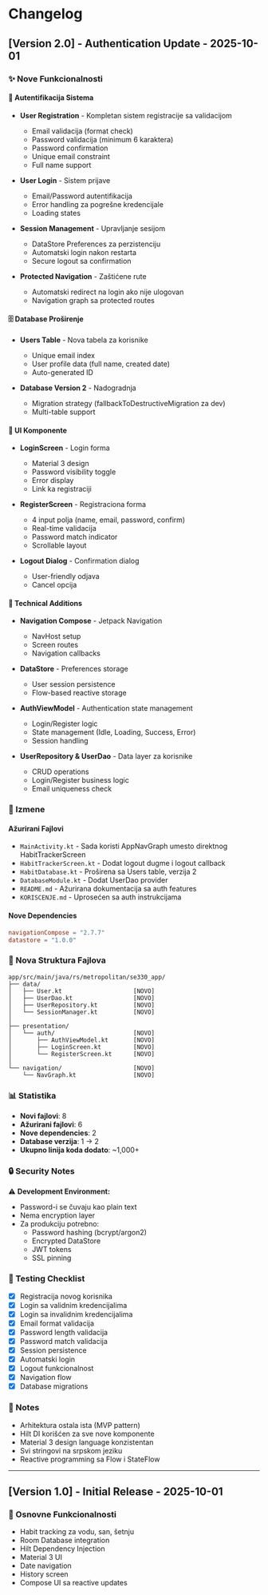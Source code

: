 # Changelog

## [Version 2.0] - Authentication Update - 2025-10-01

### ✨ Nove Funkcionalnosti

#### 🔐 Autentifikacija Sistema
- **User Registration** - Kompletan sistem registracije sa validacijom
  - Email validacija (format check)
  - Password validacija (minimum 6 karaktera)
  - Password confirmation
  - Unique email constraint
  - Full name support
  
- **User Login** - Sistem prijave
  - Email/Password autentifikacija
  - Error handling za pogrešne kredencijale
  - Loading states
  
- **Session Management** - Upravljanje sesijom
  - DataStore Preferences za perzistenciju
  - Automatski login nakon restarta
  - Secure logout sa confirmation
  
- **Protected Navigation** - Zaštićene rute
  - Automatski redirect na login ako nije ulogovan
  - Navigation graph sa protected routes

#### 🗄️ Database Proširenje
- **Users Table** - Nova tabela za korisnike
  - Unique email index
  - User profile data (full name, created date)
  - Auto-generated ID
  
- **Database Version 2** - Nadogradnja
  - Migration strategy (fallbackToDestructiveMigration za dev)
  - Multi-table support

#### 🎨 UI Komponente
- **LoginScreen** - Login forma
  - Material 3 design
  - Password visibility toggle
  - Error display
  - Link ka registraciji
  
- **RegisterScreen** - Registraciona forma
  - 4 input polja (name, email, password, confirm)
  - Real-time validacija
  - Password match indicator
  - Scrollable layout
  
- **Logout Dialog** - Confirmation dialog
  - User-friendly odjava
  - Cancel opcija

#### 🔧 Technical Additions
- **Navigation Compose** - Jetpack Navigation
  - NavHost setup
  - Screen routes
  - Navigation callbacks
  
- **DataStore** - Preferences storage
  - User session persistence
  - Flow-based reactive storage
  
- **AuthViewModel** - Authentication state management
  - Login/Register logic
  - State management (Idle, Loading, Success, Error)
  - Session handling
  
- **UserRepository & UserDao** - Data layer za korisnike
  - CRUD operations
  - Login/Register business logic
  - Email uniqueness check

### 🔄 Izmene

#### Ažurirani Fajlovi
- `MainActivity.kt` - Sada koristi AppNavGraph umesto direktnog HabitTrackerScreen
- `HabitTrackerScreen.kt` - Dodat logout dugme i logout callback
- `HabitDatabase.kt` - Proširena sa Users table, verzija 2
- `DatabaseModule.kt` - Dodat UserDao provider
- `README.md` - Ažurirana dokumentacija sa auth features
- `KORISCENJE.md` - Uprosećen sa auth instrukcijama

#### Nove Dependencies
```toml
navigationCompose = "2.7.7"
datastore = "1.0.0"
```

### 📁 Nova Struktura Fajlova

```
app/src/main/java/rs/metropolitan/se330_app/
├── data/
│   ├── User.kt                    [NOVO]
│   ├── UserDao.kt                 [NOVO]
│   ├── UserRepository.kt          [NOVO]
│   └── SessionManager.kt          [NOVO]
│
├── presentation/
│   └── auth/                      [NOVO]
│       ├── AuthViewModel.kt       [NOVO]
│       ├── LoginScreen.kt         [NOVO]
│       └── RegisterScreen.kt      [NOVO]
│
└── navigation/                    [NOVO]
    └── NavGraph.kt                [NOVO]
```

### 📊 Statistika

- **Novi fajlovi**: 8
- **Ažurirani fajlovi**: 6
- **Nove dependencies**: 2
- **Database verzija**: 1 → 2
- **Ukupno linija koda dodato**: ~1,000+

### 🔒 Security Notes

⚠️ **Development Environment:**
- Password-i se čuvaju kao plain text
- Nema encryption layer
- Za produkciju potrebno:
  - Password hashing (bcrypt/argon2)
  - Encrypted DataStore
  - JWT tokens
  - SSL pinning

### 🧪 Testing Checklist

- [x] Registracija novog korisnika
- [x] Login sa validnim kredencijalima
- [x] Login sa invalidnim kredencijalima
- [x] Email format validacija
- [x] Password length validacija
- [x] Password match validacija
- [x] Session persistence
- [x] Automatski login
- [x] Logout funkcionalnost
- [x] Navigation flow
- [x] Database migrations

### 📝 Notes

- Arhitektura ostala ista (MVP pattern)
- Hilt DI korišćen za sve nove komponente
- Material 3 design language konzistentan
- Svi stringovi na srpskom jeziku
- Reactive programming sa Flow i StateFlow

---

## [Version 1.0] - Initial Release - 2025-10-01

### 🎯 Osnovne Funkcionalnosti

- Habit tracking za vodu, san, šetnju
- Room Database integration
- Hilt Dependency Injection
- Material 3 UI
- Date navigation
- History screen
- Compose UI sa reactive updates 